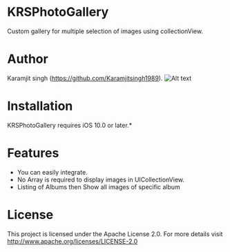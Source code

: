 # KRSPhotoGallery
Custom gallery for multiple selection of images using collectionView.

# Author
Karamjit singh (https://github.com/Karamjitsingh1989).
![Alt text](http://i.imgur.com/E4r7Zde.gif "FAParallaxTutorialScreens-Gif")

# Installation
KRSPhotoGallery requires iOS 10.0 or later.*

# Features
* You can easily integrate.
* No Array is required to display images in UICollectionView.
* Listing of Albums then Show all images of specific album

# License
This project is licensed under the Apache License 2.0.
For more details visit http://www.apache.org/licenses/LICENSE-2.0
